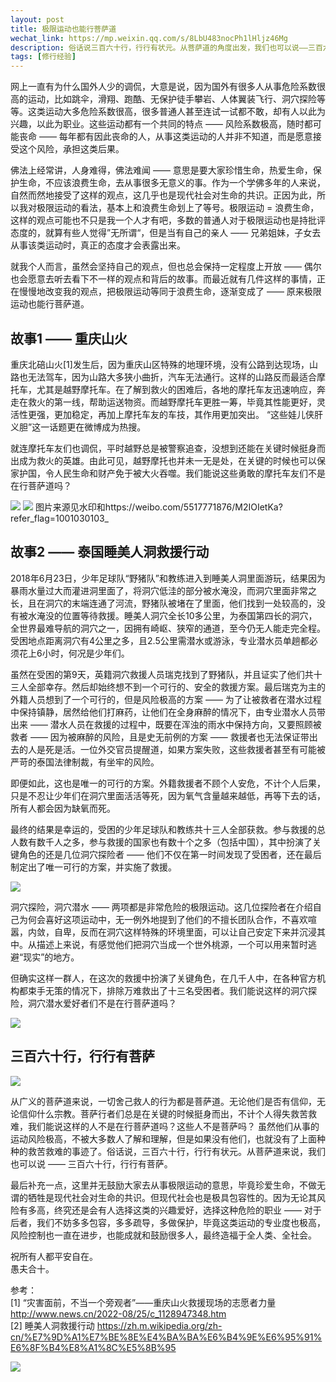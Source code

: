 ```yaml
---
layout: post
title: 极限运动也能行菩萨道
wechat_link: https://mp.weixin.qq.com/s/8LbU483nocPh1lHljz46Mg
description: 俗话说三百六十行，行行有状元。从菩萨道的角度出发，我们也可以说——三百六十行，行行有菩萨。极限运动风险极大，却也可以是菩萨道，利人利己，利国利民。
tags: [修行经验]
---
```


网上一直有为什么国外人少的调侃，大意是说，因为国外有很多人从事危险系数很高的运动，比如跳伞，滑翔、跑酷、无保护徒手攀岩、人体翼装飞行、洞穴探险等等。这类运动大多危险系数很高，很多普通人甚至连试一试都不敢，却有人以此为兴趣，以此为职业。这些运动都有一个共同的特点 —— 风险系数极高，随时都可能丧命 —— 每年都有因此丧命的人，从事这类运动的人并非不知道，而是愿意接受这个风险，承担这类后果。

佛法上经常讲，人身难得，佛法难闻 —— 意思是要大家珍惜生命，热爱生命，保护生命，不应该浪费生命，去从事很多无意义的事。作为一个学佛多年的人来说，自然而然地接受了这样的观点，这几乎也是现代社会对生命的共识。正因为此，所以我对极限运动的看法，基本上和浪费生命划上了等号。极限运动 = 浪费生命，这样的观点可能也不只是我一个人才有吧，多数的普通人对于极限运动也是持批评态度的，就算有些人觉得”无所谓“，但是当有自己的亲人 —— 兄弟姐妹，子女去从事该类运动时，真正的态度才会表露出来。

就我个人而言，虽然会坚持自己的观点，但也总会保持一定程度上开放 —— 偶尔也会愿意去听去看下不一样的观点和背后的故事。而最近就有几件这样的事情，正在慢慢地改变我的观点，把极限运动等同于浪费生命，逐渐变成了 —— 原来极限运动也能行菩萨道。

## 故事1 —— 重庆山火

重庆北碚山火[1]发生后，因为重庆山区特殊的地理环境，没有公路到达现场，山路也无法驾车，因为山路大多狭小曲折，汽车无法通行。这样的山路反而最适合摩托车，尤其是越野摩托车。在了解到救火的困难后，各地的摩托车友迅速响应，奔走在救火的第一线，帮助运送物资。而越野摩托车更胜一筹，毕竟其性能更好，灵活性更强，更加稳定，再加上摩托车友的车技，其作用更加突出。 “这些娃儿侠肝义胆”这一话题更在微博成为热搜。

就连摩托车友们也调侃，平时越野总是被警察追查，没想到还能在关键时候挺身而出成为救火的英雄。由此可见，越野摩托也并未一无是处，在关键的时候也可以保家护国，令人民生命和财产免于被大火吞噬。我们能说这些勇敢的摩托车友们不是在行菩萨道吗？

![](../images/chongqing.jpg)
![](../images/chongqing-fire.jpg)
图片来源见水印和https://weibo.com/5517771876/M2IOIetKa?refer_flag=1001030103_

## 故事2 —— 泰国睡美人洞救援行动

2018年6月23日，少年足球队“野猪队”和教练进入到睡美人洞里面游玩，结果因为暴雨水量过大而灌进洞里面了，将洞穴低洼的部分被水淹没，而洞穴里面非常之长，且在洞穴的末端连通了河流，野猪队被堵在了里面，他们找到一处较高的，没有被水淹没的位置等待救援。睡美人洞穴全长10多公里，为泰国第四长的洞穴，全世界最难导航的洞穴之一，因拥有崎岖、狭窄的通道，至今仍无人能走完全程。
受困地点距离洞穴有4公里之多，且2.5公里需潜水或游泳，专业潜水员单趟都必须花上6小时，何况是少年们。

虽然在受困的第9天，英籍洞穴救援人员瑞克找到了野猪队，并且证实了他们共十三人全部幸存。然后却始终想不到一个可行的、安全的救援方案。最后瑞克为主的外籍人员想到了一个可行的，但是风险极高的方案 —— 为了让被救者在潜水过程中保持镇静，居然给他们打麻药，让他们在全身麻醉的情况下，由专业潜水人员带出来 —— 潜水人员在救援的过程中，既要在浑浊的雨水中保持方向，又要照顾被救者 —— 因为被麻醉的风险，且是史无前例的方案 —— 救援者也无法保证带出去的人是死是活。一位外交官员提醒道，如果方案失败，这些救援者甚至有可能被严苛的泰国法律制裁，有坐牢的风险。

即便如此，这也是唯一的可行的方案。外籍救援者不顾个人安危，不计个人后果，只是不忍让少年们在洞穴里面活活等死，因为氧气含量越来越低，再等下去的话，所有人都会因为缺氧而死。

最终的结果是幸运的，受困的少年足球队和教练共十三人全部获救。参与救援的总人数有数千人之多，参与救援的国家也有数十个之多（包括中国），其中扮演了关键角色的还是几位洞穴探险者 —— 他们不仅在第一时间发现了受困者，还在最后制定出了唯一可行的方案，并实施了救援。

![](../images/thai-1.png)

洞穴探险，洞穴潜水 —— 两项都是非常危险的极限运动。这几位探险者在介绍自己为何会喜好这项运动中，无一例外地提到了他们的不擅长团队合作，不喜欢喧嚣，内敛，自卑，反而在洞穴这样特殊的环境里面，可以让自己安定下来并沉浸其中。从描述上来说，有感觉他们把洞穴当成一个世外桃源，一个可以用来暂时逃避“现实”的地方。

但确实这样一群人，在这次的救援中扮演了关键角色，在几千人中，在各种官方机构都束手无策的情况下，排除万难救出了十三名受困者。我们能说这样的洞穴探险，洞穴潜水爱好者们不是在行菩萨道吗？

![](../images/thai-2.png)

## 三百六十行，行行有菩萨

![](../images/360-jobs.jpg)

从广义的菩萨道来说，一切舍己救人的行为都是菩萨道。无论他们是否有信仰，无论信仰什么宗教。菩萨行者们总是在关键的时候挺身而出，不计个人得失救苦救难，我们能说这样的人不是在行菩萨道吗？这些人不是菩萨吗？ 虽然他们从事的运动风险极高，不被大多数人了解和理解，但是如果没有他们，也就没有了上面种种的救苦救难的事迹了。俗话说，三百六十行，行行有状元。从菩萨道来说，我们也可以说 —— 三百六十行，行行有菩萨。

最后补充一点，这里并无鼓励大家去从事极限运动的意思，毕竟珍爱生命，不做无谓的牺牲是现代社会对生命的共识。但现代社会也是极具包容性的。因为无论其风险有多高，终究还是会有人选择这类的兴趣爱好，选择这种危险的职业 —— 对于后者，我们不妨多多包容，多多疏导，多做保护，毕竟这类运动的专业度也极高，风险控制也一直在进步，也能成就和鼓励很多人，最终造福于全人类、全社会。

祝所有人都平安自在。<br>
愚夫合十。

参考：<br>
[1] “灾害面前，不当一个旁观者”——重庆山火救援现场的志愿者力量 http://www.news.cn/2022-08/25/c_1128947348.htm <br>
[2] 睡美人洞救援行动 https://zh.m.wikipedia.org/zh-cn/%E7%9D%A1%E7%BE%8E%E4%BA%BA%E6%B4%9E%E6%95%91%E6%8F%B4%E8%A1%8C%E5%8B%95 

![](../images/signature.png)

